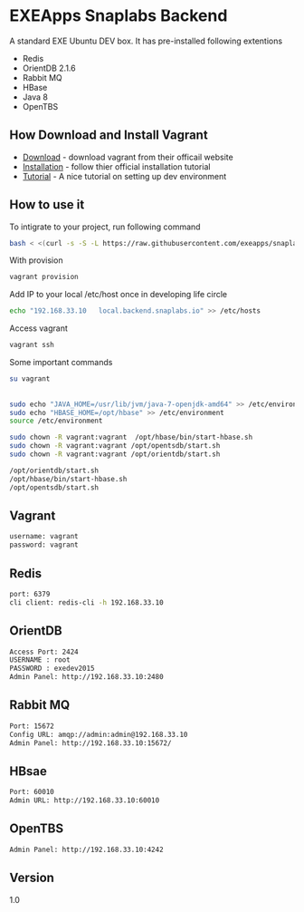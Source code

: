 EXEApps Snaplabs Backend
=========

A standard EXE Ubuntu DEV  box. It has pre-installed following extentions 

   
  - Redis
  - OrientDB 2.1.6 
  - Rabbit MQ
  - HBase
  - Java 8
  - OpenTBS
  

How Download and Install Vagrant
-----------
* [Download] - download vagrant from their officail website
* [Installation] - follow thier official  installation tutorial
* [Tutorial] - A nice tutorial on setting up dev environment

How to use it
--------------

To intigrate to your project, run following command

```sh
bash < <(curl -s -S -L https://raw.githubusercontent.com/exeapps/snaplabs-backend/master/installer)
```

With provision

```sh
vagrant provision
```

Add IP to your local /etc/host once in developing life circle
```sh
echo "192.168.33.10   local.backend.snaplabs.io" >> /etc/hosts
```


Access vagrant
```sh
vagrant ssh
```


Some important commands
```sh
su vagrant
   
	
sudo echo "JAVA_HOME=/usr/lib/jvm/java-7-openjdk-amd64" >> /etc/environment
sudo echo "HBASE_HOME=/opt/hbase" >> /etc/environment
source /etc/environment

sudo chown -R vagrant:vagrant  /opt/hbase/bin/start-hbase.sh
sudo chown -R vagrant:vagrant /opt/opentsdb/start.sh
sudo chown -R vagrant:vagrant /opt/orientdb/start.sh 

/opt/orientdb/start.sh
/opt/hbase/bin/start-hbase.sh
/opt/opentsdb/start.sh
```

Vagrant 
--------------

```sh
username: vagrant 
password: vagrant
```

Redis
--------------

```sh
port: 6379
cli client: redis-cli -h 192.168.33.10 
```

OrientDB
--------------

```sh
Access Port: 2424
USERNAME : root
PASSWORD : exedev2015
Admin Panel: http://192.168.33.10:2480
```

Rabbit MQ
--------------

```sh
Port: 15672
Config URL: amqp://admin:admin@192.168.33.10
Admin Panel: http://192.168.33.10:15672/
```

HBsae
--------------
```sh
Port: 60010
Admin URL: http://192.168.33.10:60010
```
OpenTBS
--------------

```sh
Admin Panel: http://192.168.33.10:4242
```

Version
----
1.0


[Download]:http://www.vagrantup.com/downloads.html
[Installation]:http://docs.vagrantup.com/v2/installation/index.html
[Tutorial]:http://eftakhairul.com/setting-up-development-enviroment-with-vagrant/
